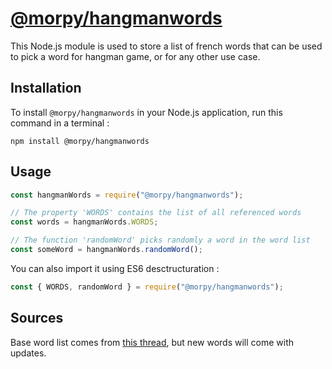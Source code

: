 # [@morpy/hangmanwords](https://github.com/morpybot/hangman-words)

This Node.js module is used to store a list of french words that can be used to pick a word for hangman game, or for any other use case.

## Installation

To install `@morpy/hangmanwords` in your Node.js application, run this command in a terminal :

```
npm install @morpy/hangmanwords
```

## Usage

```js
const hangmanWords = require("@morpy/hangmanwords");

// The property 'WORDS' contains the list of all referenced words
const words = hangmanWords.WORDS;

// The function 'randomWord' picks randomly a word in the word list
const someWord = hangmanWords.randomWord();
```

You can also import it using ES6 desctructuration :
```js
const { WORDS, randomWord } = require("@morpy/hangmanwords");
```

## Sources

Base word list comes from [this thread](https://openclassrooms.com/forum/sujet/titre-a-modifier-ressource-pour-le-pendu-33934), but new words will come with updates.